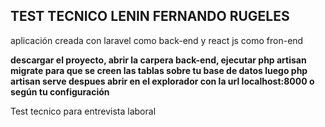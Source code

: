 ## TEST TECNICO LENIN FERNANDO RUGELES

aplicación creada con laravel como back-end y react js como fron-end

**descargar el proyecto, abrir la carpera back-end, ejecutar php artisan migrate para que se creen las tablas sobre tu base de datos luego php artisan serve despues abrir en el explorador con la url localhost:8000 o según tu configuración**

Test tecnico para entrevista laboral
